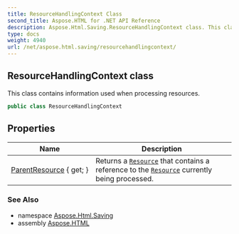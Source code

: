 ```yaml
---
title: ResourceHandlingContext Class
second_title: Aspose.HTML for .NET API Reference
description: Aspose.Html.Saving.ResourceHandlingContext class. This class contains information used when processing resources
type: docs
weight: 4940
url: /net/aspose.html.saving/resourcehandlingcontext/
---
```

## ResourceHandlingContext class

This class contains information used when processing resources.

```csharp
public class ResourceHandlingContext
```

## Properties

| Name | Description |
| --- | --- |
| [ParentResource](../../aspose.html.saving/resourcehandlingcontext/parentresource/) { get; } | Returns a [`Resource`](../resource/) that contains a reference to the [`Resource`](../resource/) currently being processed. |

### See Also

* namespace [Aspose.Html.Saving](../../aspose.html.saving/)
* assembly [Aspose.HTML](../../)

